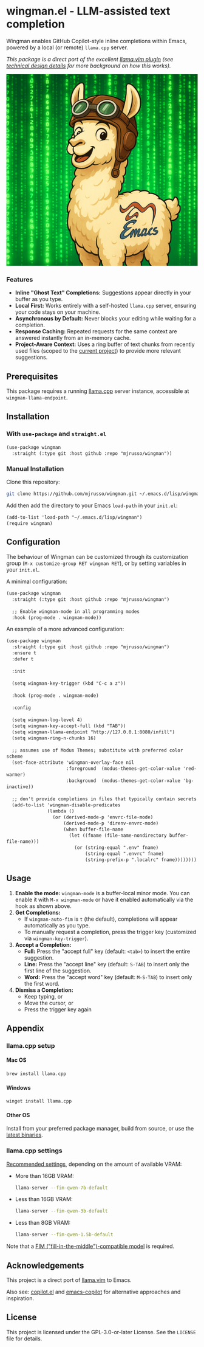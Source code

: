 #  wingman.el - LLM-assisted text completion

Wingman enables GitHub Copilot-style inline completions within Emacs, powered by a local (or remote) `llama.cpp` server.

_This package is a direct port of the excellent [llama.vim plugin](https://github.com/ggml-org/llama.vim) (see [technical design details](https://github.com/ggml-org/llama.cpp/pull/9787) for more background on how this works)._

![logo](./assets/logo.png)

### Features

* **Inline "Ghost Text" Completions:** Suggestions appear directly in your buffer as you type.
* **Local First:** Works entirely with a self-hosted `llama.cpp` server, ensuring your code stays on your machine.
* **Asynchronous by Default:** Never blocks your editing while waiting for a completion.
* **Response Caching:** Repeated requests for the same context are answered instantly from an in-memory cache.
* **Project-Aware Context:** Uses a ring buffer of text chunks from recently used files (scoped to the [current project](https://www.gnu.org/software/emacs/manual/html_node/emacs/Projects.html)) to provide more relevant suggestions.

## Prerequisites

This package requires a running [llama.cpp](https://github.com/ggml-org/llama.cpp) server instance, accessible at `wingman-llama-endpoint`.

## Installation

### With `use-package` and `straight.el`

```emacs-lisp
(use-package wingman
  :straight (:type git :host github :repo "mjrusso/wingman"))
```

### Manual Installation

Clone this repository:

```bash
git clone https://github.com/mjrusso/wingman.git ~/.emacs.d/lisp/wingman
```

Add then add the directory to your Emacs `load-path` in your `init.el`:

```emacs-lisp
(add-to-list 'load-path "~/.emacs.d/lisp/wingman")
(require wingman)
```

## Configuration

The behaviour of Wingman can be customized through its customization group (`M-x customize-group RET wingman RET`), or by setting variables in your `init.el`.

A minimal configuration:

```emacs-lisp
(use-package wingman
  :straight (:type git :host github :repo "mjrusso/wingman")

  ;; Enable wingman-mode in all programming modes
  :hook (prog-mode . wingman-mode))
```

An example of a more advanced configuration:

```emacs-lisp
(use-package wingman
  :straight (:type git :host github :repo "mjrusso/wingman")
  :ensure t
  :defer t

  :init

  (setq wingman-key-trigger (kbd "C-c a z"))

  :hook (prog-mode . wingman-mode)

  :config

  (setq wingman-log-level 4)
  (setq wingman-key-accept-full (kbd "TAB"))
  (setq wingman-llama-endpoint "http://127.0.0.1:8080/infill")
  (setq wingman-ring-n-chunks 16)

  ;; assumes use of Modus Themes; substitute with preferred color scheme
  (set-face-attribute 'wingman-overlay-face nil
                      :foreground  (modus-themes-get-color-value 'red-warmer)
                      :background  (modus-themes-get-color-value 'bg-inactive))

  ;; don't provide completions in files that typically contain secrets
  (add-to-list 'wingman-disable-predicates
               (lambda ()
                 (or (derived-mode-p 'envrc-file-mode)
                     (derived-mode-p 'direnv-envrc-mode)
                     (when buffer-file-name
                       (let ((fname (file-name-nondirectory buffer-file-name)))
                         (or (string-equal ".env" fname)
                             (string-equal ".envrc" fname)
                             (string-prefix-p ".localrc" fname))))))))
```

## Usage

1. **Enable the mode:** `wingman-mode` is a buffer-local minor mode. You can enable it with `M-x wingman-mode` or have it enabled automatically via the hook as shown above.
2. **Get Completions:**
   * If `wingman-auto-fim` is `t` (the default), completions will appear automatically as you type.
   * To manually request a completion, press the trigger key (customized via `wingman-key-trigger`).
3. **Accept a Completion:**
   * **Full:** Press the "accept full" key (default: `<tab>`) to insert the entire suggestion.
   * **Line:** Press the "accept line" key (default: `S-TAB`) to insert only the first line of the suggestion.
   * **Word:** Press the "accept word" key (default: `M-S-TAB`) to insert only the first word.
4. **Dismiss a Completion:**
   * Keep typing, or
   * Move the cursor, or
   * Press the trigger key again

## Appendix

### llama.cpp setup

#### Mac OS

```bash
brew install llama.cpp
```

#### Windows

```bash
winget install llama.cpp
```

#### Other OS

Install from your preferred package manager, build from source, or use the [latest binaries](https://github.com/ggml-org/llama.cpp/releases).

### llama.cpp settings

[Recommended settings](https://github.com/ggml-org/llama.vim/blob/master/README.md#llamacpp-settings), depending on the amount of available VRAM:

- More than 16GB VRAM:

  ```bash
  llama-server --fim-qwen-7b-default
  ```

- Less than 16GB VRAM:

  ```bash
  llama-server --fim-qwen-3b-default
  ```

- Less than 8GB VRAM:

  ```bash
  llama-server --fim-qwen-1.5b-default
  ```

Note that a [FIM ("fill-in-the-middle")-compatible model](https://huggingface.co/collections/ggml-org/llamavim-6720fece33898ac10544ecf9) is required.

## Acknowledgements

This project is a direct port of [llama.vim](https://github.com/ggml-org/llama.vim) to Emacs.

Also see: [copilot.el](https://github.com/copilot-emacs/copilot.el) and [emacs-copilot](https://github.com/jart/emacs-copilot) for alternative approaches and inspiration.

## License

This project is licensed under the GPL-3.0-or-later License. See the `LICENSE` file for details.
